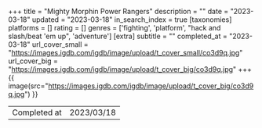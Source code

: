 +++
title = "Mighty Morphin Power Rangers"
description = ""
date = "2023-03-18"
updated = "2023-03-18"
in_search_index = true
[taxonomies]
platforms = []
rating = []
genres = ['fighting', 'platform', "hack and slash/beat 'em up", 'adventure']
[extra]
subtitle = ""
completed_at = "2023-03-18"
url_cover_small = "https://images.igdb.com/igdb/image/upload/t_cover_small/co3d9q.jpg"
url_cover_big = "https://images.igdb.com/igdb/image/upload/t_cover_big/co3d9q.jpg"
+++
{{ image(src="https://images.igdb.com/igdb/image/upload/t_cover_big/co3d9q.jpg") }}

|              |            |
| ------------ | ---------- |
| Completed at | 2023/03/18 |


